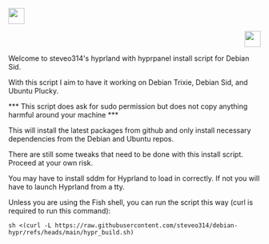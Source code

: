 <p align="left">
    <img src=https://upload.wikimedia.org/wikipedia/commons/0/04/Debian_logo.png" width="32" height="32"/>
</p>
<p align="right">
    <img src=https://upload.wikimedia.org/wikipedia/commons/9/9e/UbuntuCoF.svg" width="32" height="32"/>
</p>

Welcome to steveo314's hyprland with hyprpanel install
script for Debian Sid.

With this script I aim to have it working on Debian Trixie,
Debian Sid, and Ubuntu Plucky.

*** This script does ask for sudo permission but does not
copy anything harmful around your machine ***

This will install the latest packages from github and only
install necessary dependencies from the Debian and Ubuntu
repos.

There are still some tweaks that need to be done with this
install script. Proceed at your own risk.

You may have to install sddm for Hyprland to load in correctly.
If not you will have to launch Hyprland from a tty.

Unless you are using the Fish shell, you can run the script
this way (curl is required to run this command):

`sh <(curl -L https://raw.githubusercontent.com/steveo314/debian-hypr/refs/heads/main/hypr_build.sh)`
